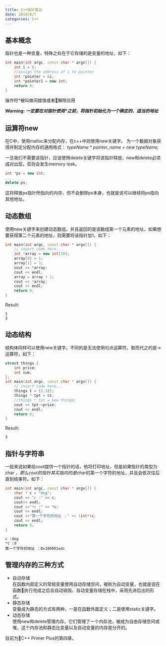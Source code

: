 ```yaml
---
title: C++指针笔记
date: 2018/8/7
categories: C++
---
```


## 基本概念
指针也是一种变量，特殊之处在于它存储的是变量的地址，如下：
```c++
int main(int argc, const char * argv[]) {
    int i = 6;
    //assign the address of i to pointer
    int *pointer = &i;
    int *pointer1 = new int;
    return 0;
}
```
操作符*被叫做间接值或者解除应用

_**Warning: 一定要在对指针使用*之前，将指针初始化为一个确定的、适当的地址**_

## 运算符new 
在C中，使用malloc来分配内存，在c++中则使用new关键字。
为一个数据对象获得并制定分配内存的通用格式：
_typeName * pointer_name = new typeName;_

一旦我们不需要该指针，应该使用delete关键字将该指针释放，new和delete必须成对出现，否则会发生memory leak。
```c++
int *ps = new int;
...
delete ps;
```
这将释放ps指针所指向的内存，但不会删除ps本身，也就是说可以继续将ps指向其他地址。

## 动态数组
使用new关键字来创建动态数组，并且返回的是该数组第一个元素的地址，如果想要获得第二个元素的地址，则需要将该指针加1，如下：
```c++
int main(int argc, const char * argv[]) {
    // insert code here...
    int *array = new int[10];
    array[0] = 1;
    array[1] = 3;
    cout << *array;
    cout << endl;
    array = array + 1;
    cout << *array;
    cout << endl;
    return 0;
}
```
Result:
```
1
3
```
## 动态结构
结构体同样可以使用new关键字。不同的是无法使用句点运算符，取而代之的是->运算符，如下：
```c++
struct things {
    int price;
    int sum;
};
int main(int argc, const char * argv[]) {
    // insert code here...
    things t = {3,18};
    things * tpt = &t;
    //things * tpt = new things;
    cout << tpt->price;
    cout << endl;
    return 0;
}
```
Result:
```
3
```
## 指针与字符串
一般来说如果给cout提供一个指针的话，他将打印地址，但是如果指针的类型为char *，那么cout的指针其实指向的是char*的第一个字符的地址，并且会依次往后直到结束符。如下：
```c++
int main(int argc, const char * argv[]) {
    char * c = "dog";
    cout << "c :" << c;
    cout<< endl;
    cout <<"*c :" << *c;
    cout << endl;
    cout <<"第一个字符的地址 ：" << (int*)c;
    cout << endl;
    return 0;
}
```
```
c :dog
*c :d
第一个字符的地址 ：0x100001edc
```
## 管理内存的三种方式
* 自动存储   
  在函数内部定义的常规变量使用自动存储空间，被称为自动变量，也就是说在函数执行完成之后会自动销毁。自动变量存储在栈中，采用先进后出的形式。
* 静态存储   
  变量成为静态的方式有两种，一是在函数外面定义；二是使用static关键字。
* 动态存储    
  使用new和delete管理内存，它们管理了一个内存池，被成为自由存储空间或堆，这个内存池和静态比变量以及自动变量的内存是分开的。

目前为C++ Primer Plus的第四章。